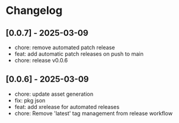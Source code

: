 # Changelog

## [0.0.7] - 2025-03-09

* chore: remove automated patch release
* feat: add automatic patch releases on push to main
* chore: release v0.0.6

## [0.0.6] - 2025-03-09

* chore: update asset generation
* fix: pkg json
* feat: add xrelease for automated releases
* chore: Remove 'latest' tag management from release workflow

